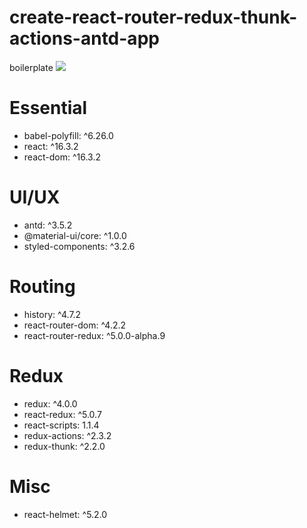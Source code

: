 # create-react-router-redux-thunk-actions-antd-app
boilerplate
![](https://i.imgur.com/7hqjhKl.png)

# Essential
*   babel-polyfill: ^6.26.0
*   react: ^16.3.2
*   react-dom: ^16.3.2

# UI/UX
*   antd: ^3.5.2
*   @material-ui/core: ^1.0.0
*   styled-components: ^3.2.6

# Routing
*   history: ^4.7.2
*   react-router-dom: ^4.2.2
*   react-router-redux: ^5.0.0-alpha.9

# Redux
*   redux: ^4.0.0
*   react-redux: ^5.0.7
*   react-scripts: 1.1.4
*   redux-actions: ^2.3.2
*   redux-thunk: ^2.2.0

# Misc
*   react-helmet: ^5.2.0

